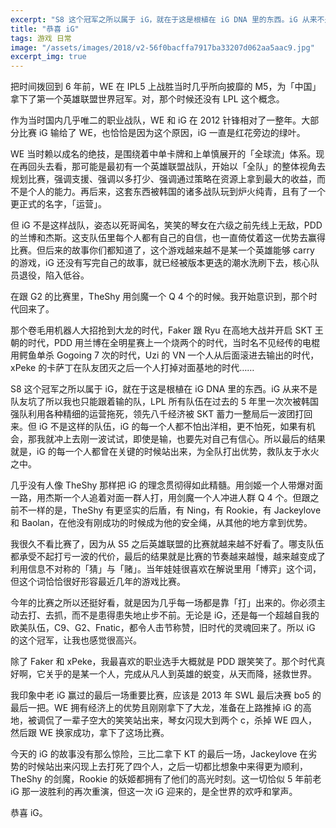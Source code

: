 ```yaml
---
excerpt: "S8 这个冠军之所以属于 iG，就在于这是根植在 iG DNA 里的东西。iG 从来不是队友坑了所以我也只能跟着输的队，LPL 所有队伍在过去的 5 年里一次次被韩国强队利用各种精细的运营拖死，领先八千经济被 SKT 蓄力一整局后一波团打回来。但 iG 不是这样的队伍，iG 的每一个人都不怕出洋相，更不怕死，如果有机会，那我就冲上去刚一波试试，即使是输，也要先对自己有信心。所以最后的结果就是，iG 的每一个人都曾在关键的时候站出来，拯救世界。"
title: "恭喜 iG"
tags: 游戏 日常
image: "/assets/images/2018/v2-56f0bacffa7917ba33207d062aa5aac9.jpg"
excerpt_img: true
---
```


把时间拨回到 6 年前，WE 在 IPL5 上战胜当时几乎所向披靡的 M5，为「中国」拿下了第一个英雄联盟世界冠军。对，那个时候还没有 LPL 这个概念。

作为当时国内几乎唯二的职业战队，WE 和 iG 在 2012 针锋相对了一整年。大部分比赛 iG 输给了 WE，也恰恰是因为这个原因，iG 一直是红花旁边的绿叶。

WE 当时赖以成名的绝技，是围绕着中单卡牌和上单慎展开的「全球流」体系。现在再回头去看，那可能是最初有一个英雄联盟战队，开始以「全队」的整体视角去规划比赛，强调支援、强调以多打少、强调通过策略在资源上拿到最大的收益，而不是个人的能力。再后来，这套东西被韩国的诸多战队玩到炉火纯青，且有了一个更正式的名字，「运营」。

但 iG 不是这样战队，姿态以死哥闻名，笑笑的琴女在六级之前先线上无敌，PDD 的兰博和杰斯。这支队伍里每个人都有自己的自信，也一直倚仗着这一优势去赢得比赛。但后来的故事你们都知道了，这个游戏越来越不是某一个英雄能够 carry 的游戏，iG 还没有写完自己的故事，就已经被版本更迭的潮水洗刷下去，核心队员退役，陷入低谷。

在跟 G2 的比赛里，TheShy 用剑魔一个 Q 4 个的时候。我开始意识到，那个时代回来了。

那个卷毛用机器人大招抢到大龙的时代，Faker 跟 Ryu 在高地大战并开启 SKT 王朝的时代，PDD 用兰博在全明星赛上一个烧两个的时代，当时名不见经传的电棍用鳄鱼单杀 Gogoing 7 次的时代，Uzi 的 VN 一个人从后面滚进去输出的时代，xPeke 的卡萨丁在队友团灭之后一个人打掉对面基地的时代……

S8 这个冠军之所以属于 iG，就在于这是根植在 iG DNA 里的东西。iG 从来不是队友坑了所以我也只能跟着输的队，LPL 所有队伍在过去的 5 年里一次次被韩国强队利用各种精细的运营拖死，领先八千经济被 SKT 蓄力一整局后一波团打回来。但 iG 不是这样的队伍，iG 的每一个人都不怕出洋相，更不怕死，如果有机会，那我就冲上去刚一波试试，即使是输，也要先对自己有信心。所以最后的结果就是，iG 的每一个人都曾在关键的时候站出来，为全队打出优势，救队友于水火之中。

几乎没有人像 TheShy 那样把 iG 的理念贯彻得如此精髓。用剑姬一个人带爆对面一路，用杰斯一个人追着对面一群人打，用剑魔一个人冲进人群 Q 4 个。但跟之前不一样的是，TheShy 有更坚实的后盾，有 Ning，有 Rookie，有 Jackeylove 和 Baolan，在他没有刚成功的时候成为他的安全绳，从其他的地方拿到优势。

我很久不看比赛了，因为从 S5 之后英雄联盟的比赛就越来越不好看了。哪支队伍都承受不起打亏一波的代价，最后的结果就是比赛的节奏越来越慢，越来越变成了利用信息不对称的「猜」与「赌」。当年娃娃很喜欢在解说里用「博弈」这个词，但这个词恰恰很好形容最近几年的游戏比赛。

今年的比赛之所以还挺好看，就是因为几乎每一场都是靠「打」出来的。你必须主动去打、去抓，而不是患得患失地止步不前。无论是 iG，还是每一个超越自我的欧美队伍，C9、G2、Fnatic，都令人击节称赞，旧时代的灵魂回来了。所以 iG 的这个冠军，让我也感觉很高兴。

除了 Faker 和 xPeke，我最喜欢的职业选手大概就是 PDD 跟笑笑了。那个时代真好啊，它关乎的是某一个人，完成从凡人到英雄的蜕变，从天而降，拯救世界。

我印象中老 iG 赢过的最后一场重要比赛，应该是 2013 年 SWL 最后决赛 bo5 的最后一把。WE 拥有经济上的优势且刚刚拿下了大龙，准备在上路推掉 iG 的高地，被调侃了一辈子空大的笑笑站出来，琴女闪现大到两个 c，杀掉 WE 四人，然后跟 WE 换家成功，拿下了这场比赛。

今天的 iG 的故事没有那么惊险，三比二拿下 KT 的最后一场，Jackeylove 在劣势的时候站出来闪现上去打死了四个人，之后一切都比想象中来得更为顺利，TheShy 的剑魔，Rookie 的妖姬都拥有了他们的高光时刻。这一切恰似 5 年前老 iG 那一波胜利的再次重演，但这一次 iG 迎来的，是全世界的欢呼和掌声。

恭喜 iG。
